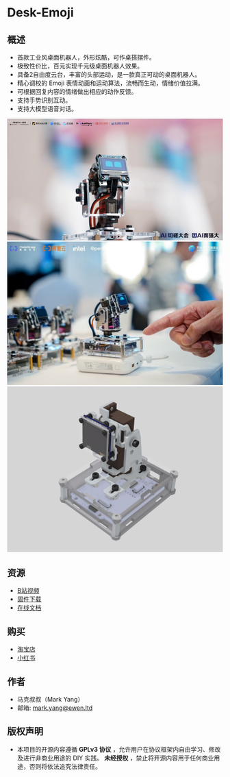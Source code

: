 # Desk-Emoji

## 概述

* 首款工业风桌面机器人，外形炫酷，可作桌搭摆件。
* 极致性价比，百元实现千元级桌面机器人效果。
* 具备2自由度云台，丰富的头部运动，是一款真正可动的桌面机器人。
* 精心调校的 Emoji 表情动画和运动算法，流畅而生动，情绪价值拉满。
* 可根据回复内容的情绪做出相应的动作反馈。
* 支持手势识别互动。
* 支持大模型语音对话。

![img](doc/image/readme/photo1.png "photo1")
![img](doc/image/readme/photo2.png "photo2")
![img](doc/image/readme/main_rendergraph.png "main_rendergraph")

## 资源

* [B站视频](https://space.bilibili.com/3546754517567616)
* [固件下载](https://gitee.com/ideamark/desk-emoji/releases)
* [在线文档](https://gitee.com/ideamark/desk-emoji/tree/main/doc/zh)

## 购买

* [淘宝店](https://m.tb.cn/h.TclZzcV4aOoAzmj)
* [小红书](https://www.xiaohongshu.com/user/profile/6470bd26000000002a034397)

## 作者

* 马克叔叔（Mark Yang）
* 邮箱: mark.yang@ewen.ltd

## 版权声明

* 本项目的开源内容遵循 **GPLv3 协议** ，允许用户在协议框架内自由学习、修改及进行非商业用途的 DIY 实践。 **未经授权** ，禁止将开源内容用于任何商业用途，否则将依法追究法律责任。
